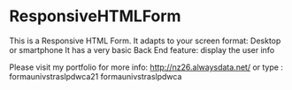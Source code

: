 # ResponsiveHTMLForm
This is a Responsive HTML Form. It adapts to your screen format: Desktop or smartphone
It has a very basic Back End feature: display the user info

Please visit my portfolio for more info: http://nz26.alwaysdata.net/
or type : formaunivstraslpdwca21 formaunivstraslpdwca
